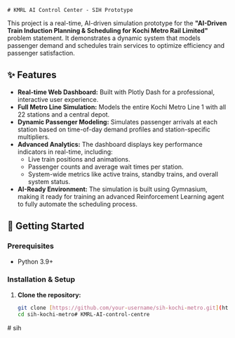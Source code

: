     # KMRL AI Control Center - SIH Prototype

This project is a real-time, AI-driven simulation prototype for the **"AI-Driven Train Induction Planning & Scheduling for Kochi Metro Rail Limited"** problem statement. It demonstrates a dynamic system that models passenger demand and schedules train services to optimize efficiency and passenger satisfaction.

## ✨ Features

- **Real-time Web Dashboard:** Built with Plotly Dash for a professional, interactive user experience.
- **Full Metro Line Simulation:** Models the entire Kochi Metro Line 1 with all 22 stations and a central depot.
- **Dynamic Passenger Modeling:** Simulates passenger arrivals at each station based on time-of-day demand profiles and station-specific multipliers.
- **Advanced Analytics:** The dashboard displays key performance indicators in real-time, including:
  - Live train positions and animations.
  - Passenger counts and average wait times per station.
  - System-wide metrics like active trains, standby trains, and overall system status.
- **AI-Ready Environment:** The simulation is built using Gymnasium, making it ready for training an advanced Reinforcement Learning agent to fully automate the scheduling process.

## 🚀 Getting Started

### Prerequisites

- Python 3.9+

### Installation & Setup

1. **Clone the repository:**
   ```bash
   git clone [https://github.com/your-username/sih-kochi-metro.git](https://github.com/your-username/sih-kochi-metro.git)
   cd sih-kochi-metro#   K M R L - A I - c o n t r o l - c e n t r e  
 #   s i h  
 